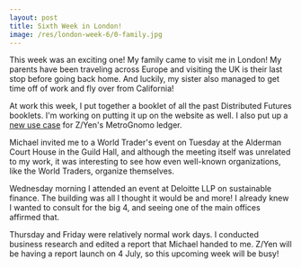 ```yaml
---
layout: post
title: Sixth Week in London!
image: /res/london-week-6/0-family.jpg
---
```


This week was an exciting one! My family came to visit me in London!
My parents have been traveling across Europe and visiting the UK is their last stop before going back home. And luckily, my sister also managed to get time off of work and fly over from California!

At work this week, I put together a booklet of all the past Distributed Futures booklets. I'm working on putting it up on the website as well. I also put up a [new use case](https://metrognomo.com/refrigerator-case-study/) for Z/Yen's MetroGnomo ledger.

Michael invited me to a World Trader's event on Tuesday at the Alderman Court House in the Guild Hall, and although the meeting itself was unrelated to my work, it was interesting to see how even well-known organizations, like the World Traders, organize themselves.

Wednesday morning I attended an event at Deloitte LLP on sustainable finance. The building was all I thought it would be and more! I already knew I wanted to consult for the big 4, and seeing one of the main offices affirmed that.

Thursday and Friday were relatively normal work days. I conducted business research and edited a report that Michael handed to me. Z/Yen will be having a report launch on 4 July, so this upcoming week will be busy!